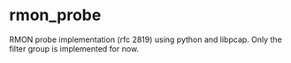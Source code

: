 # rmon_probe
RMON probe implementation (rfc 2819) using python and libpcap. Only the filter group is implemented for now.
